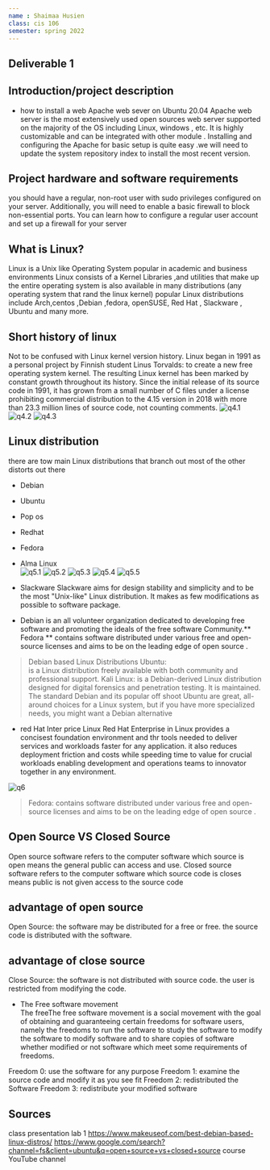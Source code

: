 ```yaml
--- 
name : Shaimaa Husien
class: cis 106
semester: spring 2022
---
```

## Deliverable 1

## Introduction/project description
* how to install a web Apache web sever on Ubuntu 20.04
Apache web server is the most extensively used open sources web server supported on the majority 
of the OS including Linux, windows , etc. It is highly customizable and can be integrated with other 
module . Installing and configuring the Apache for basic setup is quite easy .we will need to update 
the system repository index to install the most recent version.

## Project hardware and software requirements

you should have a regular, non-root user with sudo privileges configured on your server. Additionally, you will need to enable a basic firewall to block non-essential ports. You can learn how to configure a regular user account and set up a firewall for your server 

## What is Linux?
Linux is a Unix like Operating System popular in academic and business environments 
Linux consists of a Kernel Libraries ,and utilities that make up the entire operating system 
is also available in many distributions (any operating system that rand the linux kernel)
popular Linux distributions include Arch,centos ,Debian ,fedora, openSUSE, Red Hat , Slackware , Ubuntu and many more.
## Short history of linux
Not to be confused with Linux kernel version history.
Linux began in 1991 as a personal project by Finnish student Linus Torvalds: to create a new free operating system kernel. The resulting Linux kernel has been marked by constant growth throughout its history. Since the initial release of its source code in 1991, it has grown from a small number of C files under a license prohibiting commercial distribution to the 4.15 version in 2018 with more than 23.3 million lines of source code, not counting comments.
![q4.1](q4.1.png)
![q4.2](q4.2.png)
![q4.3](q4.3.png)
## Linux distribution
there are tow main Linux distributions that branch out most of the other distorts out there 
* Debian
* Ubuntu
* Pop os
* Redhat 
* Fedora
* Alma Linux  
![q5.1](q5.1.png)
![q5.2](q5.2.png)
![q5.3](q5.3.png)
![q5.4](q5.4.png)
![q5.5](q5.5.png)

* Slackware 
Slackware aims for design stability and simplicity and to be the most "Unix-like" Linux distribution. It makes as few modifications as possible to software package.

* Debian 
is an all volunteer organization dedicated to developing free software and promoting the ideals of the free
software Community.**  Fedora **
contains software distributed under various free and open-source licenses and aims to be on the leading edge of open   source .   

>  Debian based  Linux Distributions 
> Ubuntu:  
>is a Linux distribution freely available with both community and professional support. 
> Kali Linux: 
>is a Debian-derived Linux distribution designed for digital forensics and penetration testing. It is maintained. 
>The standard Debian and its popular off shoot Ubuntu are great, all-around choices for a Linux system, but if you  have more specialized needs, you might want a Debian alternative
      
* red Hat Inter price Linux
Red Hat Enterprise in Linux provides a concisest foundation environment and thr tools needed to deliver services and workloads faster for any application. it also reduces deployment friction and costs while speeding time to value for crucial workloads enabling development and operations teams to innovator together in any environment.

![q6](q6.1.png)

> Fedora:
>contains software distributed under various free and open-source licenses and aims to be on the leading edge of open  source .


## Open Source VS Closed Source
Open source software refers to the computer software which source is open means the general public can access and use. Closed source software refers to the computer software which source code is closes means public is not given access to the source code


## advantage of open source 
Open Source: the software may be distributed for a free or free. the source code is distributed with the software.

## advantage of close source 
Close Source: the software is not distributed with source code. the user is restricted from modifying the code.

* The Free software movement  
The freeThe free software movement is a social movement with the goal of obtaining and guaranteeing certain freedoms for software users, namely the freedoms to run the software to study the software to modify the software to modify software and to share copies of software whether modified or not software which meet some requirements of freedoms. 

Freedom 0: use the software for any purpose 
Freedom 1: examine the source code and modify it as you see fit
Freedom 2: redistributed the Software 
Freedom 3: redistribute your modified software 
   
## Sources 
class presentation lab 1
https://www.makeuseof.com/best-debian-based-linux-distros/
https://www.google.com/search?channel=fs&client=ubuntu&q=open+source+vs+closed+source
course YouTube channel 
